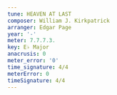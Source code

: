 ```yaml
---
tune: HEAVEN AT LAST
composer: William J. Kirkpatrick
arranger: Edgar Page
year: '-'
meter: 7.7.7.3.
key: E♭ Major
anacrusis: 0
meter_error: '0'
time_signature: 4/4
meterError: 0
timeSignature: 4/4
---
```


